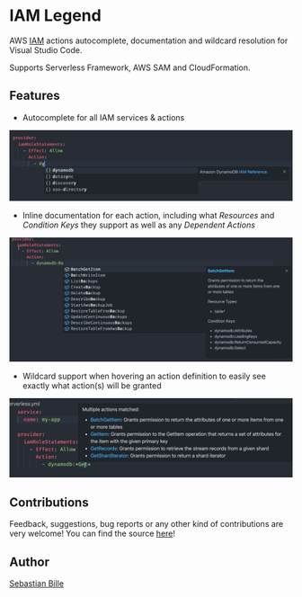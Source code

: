 # IAM Legend

AWS [IAM](https://docs.aws.amazon.com/IAM/latest/UserGuide/introduction.html) actions autocomplete, documentation and wildcard resolution for Visual Studio Code.

Supports Serverless Framework, AWS SAM and CloudFormation.

## Features

- Autocomplete for all IAM services & actions

![service suggestions](https://raw.githubusercontent.com/TastefulElk/iam-legend/master/images/service_suggest.png)

- Inline documentation for each action, including what *Resources* and *Condition Keys* they support as well as any *Dependent Actions*

![action suggestions and documentation](https://raw.githubusercontent.com/TastefulElk/iam-legend/master/images/action_suggest.png)

- Wildcard support when hovering an action definition to easily see exactly what action(s) will be granted

![docs for multiple actions when hovering action with wildcard](https://raw.githubusercontent.com/TastefulElk/iam-legend/master/images/wildcard_hover.png)

## Contributions

Feedback, suggestions, bug reports or any other kind of contributions are very welcome! You can find the source [here](https://github.com/TastefulElk/iam-legend)!

## Author

[Sebastian Bille](https://twitter.com/TastefulElk)